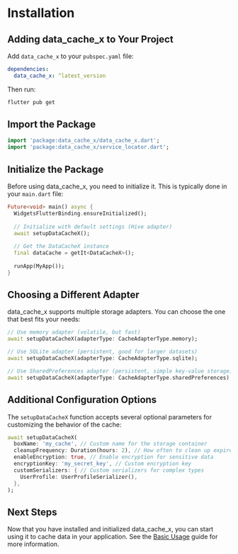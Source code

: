 # Installation

## Adding data_cache_x to Your Project

Add `data_cache_x` to your `pubspec.yaml` file:

```yaml
dependencies:
  data_cache_x: ^latest_version
```

Then run:

```bash
flutter pub get
```

## Import the Package

```dart
import 'package:data_cache_x/data_cache_x.dart';
import 'package:data_cache_x/service_locator.dart';
```

## Initialize the Package

Before using data_cache_x, you need to initialize it. This is typically done in your `main.dart` file:

```dart
Future<void> main() async {
  WidgetsFlutterBinding.ensureInitialized();
  
  // Initialize with default settings (Hive adapter)
  await setupDataCacheX();
  
  // Get the DataCacheX instance
  final dataCache = getIt<DataCacheX>();
  
  runApp(MyApp());
}
```

## Choosing a Different Adapter

data_cache_x supports multiple storage adapters. You can choose the one that best fits your needs:

```dart
// Use memory adapter (volatile, but fast)
await setupDataCacheX(adapterType: CacheAdapterType.memory);

// Use SQLite adapter (persistent, good for larger datasets)
await setupDataCacheX(adapterType: CacheAdapterType.sqlite);

// Use SharedPreferences adapter (persistent, simple key-value storage)
await setupDataCacheX(adapterType: CacheAdapterType.sharedPreferences);
```

## Additional Configuration Options

The `setupDataCacheX` function accepts several optional parameters for customizing the behavior of the cache:

```dart
await setupDataCacheX(
  boxName: 'my_cache', // Custom name for the storage container
  cleanupFrequency: Duration(hours: 2), // How often to clean up expired items
  enableEncryption: true, // Enable encryption for sensitive data
  encryptionKey: 'my_secret_key', // Custom encryption key
  customSerializers: { // Custom serializers for complex types
    UserProfile: UserProfileSerializer(),
  },
);
```

## Next Steps

Now that you have installed and initialized data_cache_x, you can start using it to cache data in your application. See the [Basic Usage](basic-usage.md) guide for more information.
